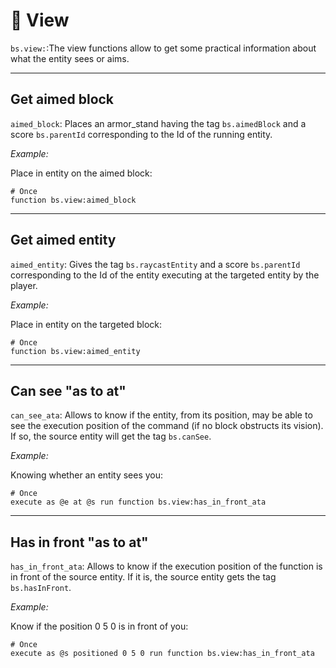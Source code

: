 # 👀 View

`bs.view:`:The view functions allow to get some practical information about what the entity sees or aims.

---

## Get aimed block

`aimed_block`: Places an armor_stand having the tag `bs.aimedBlock` and a score `bs.parentId` corresponding to the Id of the running entity.

*Example:*

Place in entity on the aimed block:

```
# Once
function bs.view:aimed_block
```

---

## Get aimed entity

`aimed_entity`: Gives the tag `bs.raycastEntity` and a score `bs.parentId` corresponding to the Id of the entity executing at the targeted entity by the player.

*Example:*

Place in entity on the targeted block:

```
# Once
function bs.view:aimed_entity
```

---

## Can see "as to at"

`can_see_ata`: Allows to know if the entity, from its position, may be able to see the execution position of the command (if no block obstructs its vision). If so, the source entity will get the tag `bs.canSee`.

*Example:*

Knowing whether an entity sees you:

```
# Once
execute as @e at @s run function bs.view:has_in_front_ata
```

---

## Has in front "as to at"

`has_in_front_ata`: Allows to know if the execution position of the function is in front of the source entity. If it is, the source entity gets the tag `bs.hasInFront`.

*Example:*

Know if the position 0 5 0 is in front of you:

```
# Once
execute as @s positioned 0 5 0 run function bs.view:has_in_front_ata
```